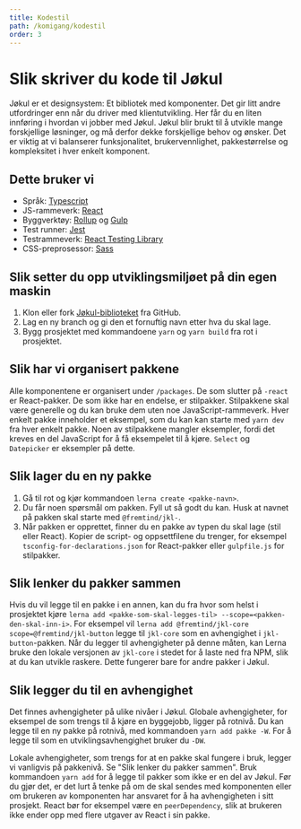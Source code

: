 ```yaml
---
title: Kodestil
path: /komigang/kodestil
order: 3
---
```


# Slik skriver du kode til Jøkul

Jøkul er et designsystem: Et bibliotek med komponenter. Det gir litt andre utfordringer enn når du driver med klientutvikling. Her får du en liten innføring i hvordan vi jobber med Jøkul. Jøkul blir brukt til å utvikle mange forskjellige løsninger, og må derfor dekke forskjellige behov og ønsker. Det er viktig at vi balanserer funksjonalitet, brukervennlighet, pakkestørrelse og kompleksitet i hver enkelt komponent.

## Dette bruker vi

-   Språk: [Typescript](https://www.typescriptlang.org/docs/home.html)
-   JS-rammeverk: [React](https://reactjs.org/)
-   Byggverktøy: [Rollup](https://rollupjs.org/guide/en/) og [Gulp](https://gulpjs.com/)
-   Test runner: [Jest](https://jestjs.io/)
-   Testrammeverk: [React Testing Library](https://testing-library.com/docs/react-testing-library/intro)
-   CSS-preprosessor: [Sass](https://sass-lang.com/)

## Slik setter du opp utviklingsmiljøet på din egen maskin
1. Klon eller fork [Jøkul-biblioteket](https://github.com/fremtind/jokul) fra GitHub.
2. Lag en ny branch og gi den et fornuftig navn etter hva du skal lage.
3. Bygg prosjektet med kommandoene `yarn` og `yarn build` fra rot i prosjektet.

## Slik har vi organisert pakkene
Alle komponentene er organisert under `/packages`. De som slutter på `-react` er React-pakker. De som ikke har en endelse, er stilpakker. Stilpakkene skal være generelle og du kan bruke dem uten noe JavaScript-rammeverk. Hver enkelt pakke inneholder et eksempel, som du kan kan starte med `yarn dev` fra hver enkelt pakke. Noen av stilpakkene mangler eksempler, fordi det kreves en del JavaScript for å få eksempelet til å kjøre. `Select` og `Datepicker` er eksempler på dette.

## Slik lager du en ny pakke
1. Gå til rot og kjør kommandoen `lerna create <pakke-navn>`.
2. Du får noen spørsmål om pakken. Fyll ut så godt du kan. Husk at navnet på pakken skal starte med `@fremtind/jkl-`.
3. Når pakken er opprettet, finner du en pakke av typen du skal lage (stil eller React). Kopier de script- og oppsettfilene du trenger, for eksempel `tsconfig-for-declarations.json` for React-pakker eller `gulpfile.js` for stilpakker.

## Slik lenker du pakker sammen
Hvis du vil legge til en pakke i en annen, kan du fra hvor som helst i prosjektet kjøre `lerna add <pakke-som-skal-legges-til> --scope=<pakken-den-skal-inn-i>`. For eksempel vil `lerna add @fremtind/jkl-core scope=@fremtind/jkl-button` legge til `jkl-core` som en avhengighet i `jkl-button`-pakken. Når du legger til avhengigheter på denne måten, kan Lerna bruke den lokale versjonen av `jkl-core` i stedet for å laste ned fra NPM, slik at du kan utvikle raskere. Dette fungerer bare for andre pakker i Jøkul.

## Slik legger du til en avhengighet
Det finnes avhengigheter på ulike nivåer i Jøkul. Globale avhengigheter, for eksempel de som trengs til å kjøre en byggejobb, ligger på rotnivå. Du kan legge til en ny pakke på rotnivå, med kommandoen `yarn add pakke -W`. For å legge til som en utviklingsavhengighet bruker du `-DW`.

Lokale avhengigheter, som trengs for at en pakke skal fungere i bruk, legger vi vanligvis på pakkenivå. Se "Slik lenker du pakker sammen". Bruk kommandoen `yarn add` for å legge til pakker som ikke er en del av Jøkul. Før du gjør det, er det lurt å tenke på om de skal sendes med komponenten eller om brukeren av komponenten har ansvaret for å ha avhengigheten i sitt prosjekt. React bør for eksempel være en `peerDependency`, slik at brukeren ikke ender opp med flere utgaver av React i sin pakke.
